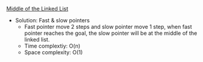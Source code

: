 [Middle of the Linked List](https://leetcode.com/problems/middle-of-the-linked-list/)  

- Solution: Fast & slow pointers
    - Fast pointer move 2 steps and slow pointer move 1 step, when fast pointer reaches the goal, the slow pointer will be at the middle of the linked list.
    - Time complextiy: O(n)
    - Space complexity: O(1)